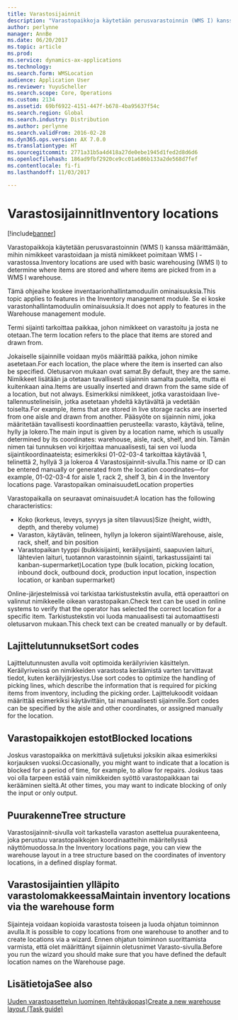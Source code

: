 ```yaml
---
title: Varastosijainnit
description: "Varastopaikkoja käytetään perusvarastoinnin (WMS I) kanssa määrittämään, mihin nimikkeet varastoidaan ja mistä nimikkeet poimitaan WMS I -varastossa."
author: perlynne
manager: AnnBe
ms.date: 06/20/2017
ms.topic: article
ms.prod: 
ms.service: dynamics-ax-applications
ms.technology: 
ms.search.form: WMSLocation
audience: Application User
ms.reviewer: YuyuScheller
ms.search.scope: Core, Operations
ms.custom: 2134
ms.assetid: 69bf6922-4151-447f-b678-4ba95637f54c
ms.search.region: Global
ms.search.industry: Distribution
ms.author: perlynne
ms.search.validFrom: 2016-02-28
ms.dyn365.ops.version: AX 7.0.0
ms.translationtype: HT
ms.sourcegitcommit: 2771a31b5a4d418a27de0ebe1945d1fed2d8d6d6
ms.openlocfilehash: 186ad9fbf2920ce9cc01a686b133a2de568d7fef
ms.contentlocale: fi-fi
ms.lasthandoff: 11/03/2017

---
```


# <a name="inventory-locations"></a><span data-ttu-id="6736d-103">Varastosijainnit</span><span class="sxs-lookup"><span data-stu-id="6736d-103">Inventory locations</span></span>

[!include[banner](../includes/banner.md)]


<span data-ttu-id="6736d-104">Varastopaikkoja käytetään perusvarastoinnin (WMS I) kanssa määrittämään, mihin nimikkeet varastoidaan ja mistä nimikkeet poimitaan WMS I -varastossa.</span><span class="sxs-lookup"><span data-stu-id="6736d-104">Inventory locations are used with basic warehousing (WMS I) to determine where items are stored and where items are picked from in a WMS I warehouse.</span></span>

<span data-ttu-id="6736d-105">Tämä ohjeaihe koskee inventaarionhallintamoduulin ominaisuuksia.</span><span class="sxs-lookup"><span data-stu-id="6736d-105">This topic applies to features in the Inventory management module.</span></span> <span data-ttu-id="6736d-106">Se ei koske varastonhallintamoduulin ominaisuuksia.</span><span class="sxs-lookup"><span data-stu-id="6736d-106">It does not apply to features in the Warehouse management module.</span></span>

<span data-ttu-id="6736d-107">Termi sijainti tarkoittaa paikkaa, johon nimikkeet on varastoitu ja josta ne otetaan.</span><span class="sxs-lookup"><span data-stu-id="6736d-107">The term location refers to the place that items are stored and drawn from.</span></span>

<span data-ttu-id="6736d-108">Jokaiselle sijainnille voidaan myös määrittää paikka, johon nimike asetetaan.</span><span class="sxs-lookup"><span data-stu-id="6736d-108">For each location, the place where the item is inserted can also be specified.</span></span> <span data-ttu-id="6736d-109">Oletusarvon mukaan ovat samat.</span><span class="sxs-lookup"><span data-stu-id="6736d-109">By default, they are the same.</span></span> <span data-ttu-id="6736d-110">Nimikkeet lisätään ja otetaan tavallisesti sijainnin samalta puolelta, mutta ei kuitenkaan aina.</span><span class="sxs-lookup"><span data-stu-id="6736d-110">Items are usually inserted and drawn from the same side of a location, but not always.</span></span> <span data-ttu-id="6736d-111">Esimerkiksi nimikkeet, jotka varastoidaan live-tallennustelineisiin, jotka asetetaan yhdeltä käytävältä ja vedetään toiselta.</span><span class="sxs-lookup"><span data-stu-id="6736d-111">For example, items that are stored in live storage racks are inserted from one aisle and drawn from another.</span></span> <span data-ttu-id="6736d-112">Pääsyöte on sijainnin nimi, joka määritetään tavallisesti koordinaattien perusteella: varasto, käytävä, teline, hylly ja lokero.</span><span class="sxs-lookup"><span data-stu-id="6736d-112">The main input is given by a location name, which is usually determined by its coordinates: warehouse, aisle, rack, shelf, and bin.</span></span> <span data-ttu-id="6736d-113">Tämän nimen tai tunnuksen voi kirjoittaa manuaalisesti, tai sen voi luoda sijaintikoordinaateista; esimerkiksi 01-02-03-4 tarkoittaa käytävää 1, telinettä 2, hyllyä 3 ja lokeroa 4 Varastosijainnit-sivulla.</span><span class="sxs-lookup"><span data-stu-id="6736d-113">This name or ID can be entered manually or generated from the location coordinates—for example, 01-02-03-4 for aisle 1, rack 2, shelf 3, bin 4 in the Inventory locations page.</span></span>
<span data-ttu-id="6736d-114">Varastopaikan ominaisuudet</span><span class="sxs-lookup"><span data-stu-id="6736d-114">Location properties</span></span>

<span data-ttu-id="6736d-115">Varastopaikalla on seuraavat ominaisuudet:</span><span class="sxs-lookup"><span data-stu-id="6736d-115">A location has the following characteristics:</span></span>
-   <span data-ttu-id="6736d-116">Koko (korkeus, leveys, syvyys ja siten tilavuus)</span><span class="sxs-lookup"><span data-stu-id="6736d-116">Size (height, width, depth, and thereby volume)</span></span>
-   <span data-ttu-id="6736d-117">Varaston, käytävän, telineen, hyllyn ja lokeron sijainti</span><span class="sxs-lookup"><span data-stu-id="6736d-117">Warehouse, aisle, rack, shelf, and bin position</span></span>
-   <span data-ttu-id="6736d-118">Varastopaikan tyyppi (bulkkisijainti, keräilysijainti, saapuvien laituri, lähtevien laituri, tuotannon varastoinnin sijainti, tarkastussijainti tai kanban-supermarket)</span><span class="sxs-lookup"><span data-stu-id="6736d-118">Location type (bulk location, picking location, inbound dock, outbound dock, production input location, inspection location, or kanban supermarket)</span></span>

<span data-ttu-id="6736d-119">Online-järjestelmissä voi tarkistaa tarkistustekstin avulla, että operaattori on valinnut nimikkeelle oikean varastopaikan.</span><span class="sxs-lookup"><span data-stu-id="6736d-119">Check text can be used in online systems to verify that the operator has selected the correct location for a specific item.</span></span> <span data-ttu-id="6736d-120">Tarkistustekstin voi luoda manuaalisesti tai automaattisesti oletusarvon mukaan.</span><span class="sxs-lookup"><span data-stu-id="6736d-120">This check text can be created manually or by default.</span></span>

## <a name="sort-codes"></a><span data-ttu-id="6736d-121">Lajittelutunnukset</span><span class="sxs-lookup"><span data-stu-id="6736d-121">Sort codes</span></span>
<span data-ttu-id="6736d-122">Lajittelutunnusten avulla voit optimoida keräilyrivien käsittelyn. Keräilyriveissä on nimikkeiden varastosta keräämistä varten tarvittavat tiedot, kuten keräilyjärjestys.</span><span class="sxs-lookup"><span data-stu-id="6736d-122">Use sort codes to optimize the handling of picking lines, which describe the information that is required for picking items from inventory, including the picking order.</span></span> <span data-ttu-id="6736d-123">Lajittelukoodit voidaan määrittää esimerkiksi käytävittäin, tai manuaalisesti sijainnille.</span><span class="sxs-lookup"><span data-stu-id="6736d-123">Sort codes can be specified by the aisle and other coordinates, or assigned manually for the location.</span></span>

## <a name="blocked-locations"></a><span data-ttu-id="6736d-124">Varastopaikkojen estot</span><span class="sxs-lookup"><span data-stu-id="6736d-124">Blocked locations</span></span>
<span data-ttu-id="6736d-125">Joskus varastopaikka on merkittävä suljetuksi joksikin aikaa esimerkiksi korjauksen vuoksi.</span><span class="sxs-lookup"><span data-stu-id="6736d-125">Occasionally, you might want to indicate that a location is blocked for a period of time, for example, to allow for repairs.</span></span> <span data-ttu-id="6736d-126">Joskus taas voi olla tarpeen estää vain nimikkeiden syöttö varastopaikkaan tai kerääminen sieltä.</span><span class="sxs-lookup"><span data-stu-id="6736d-126">At other times, you may want to indicate blocking of only the input or only output.</span></span>

## <a name="tree-structure"></a><span data-ttu-id="6736d-127">Puurakenne</span><span class="sxs-lookup"><span data-stu-id="6736d-127">Tree structure</span></span>

<span data-ttu-id="6736d-128">Varastosijainnit-sivulla voit tarkastella varaston asettelua puurakenteena, joka perustuu varastopaikkojen koordinaatteihin määritellyssä näyttömuodossa.</span><span class="sxs-lookup"><span data-stu-id="6736d-128">In the Inventory locations page, you can view the warehouse layout in a tree structure based on the coordinates of inventory locations, in a defined display format.</span></span>

## <a name="maintain-inventory-locations-via-the-warehouse-form"></a><span data-ttu-id="6736d-129">Varastosijaintien ylläpito varastolomakkeessa</span><span class="sxs-lookup"><span data-stu-id="6736d-129">Maintain inventory locations via the warehouse form</span></span>

<span data-ttu-id="6736d-130">Sijainteja voidaan kopioida varastosta toiseen ja luoda ohjatun toiminnon avulla.</span><span class="sxs-lookup"><span data-stu-id="6736d-130">It is possible to copy locations from one warehouse to another and to create locations via a wizard.</span></span> <span data-ttu-id="6736d-131">Ennen ohjatun toiminnon suorittamista varmista, että olet määrittänyt sijainnin oletusnimet Varasto-sivulla.</span><span class="sxs-lookup"><span data-stu-id="6736d-131">Before you run the wizard you should make sure that you have defined the default location names on the Warehouse page.</span></span>



<a name="see-also"></a><span data-ttu-id="6736d-132">Lisätietoja</span><span class="sxs-lookup"><span data-stu-id="6736d-132">See also</span></span>
--------

[<span data-ttu-id="6736d-133">Uuden varastoasettelun luominen (tehtäväopas)</span><span class="sxs-lookup"><span data-stu-id="6736d-133">Create a new warehouse layout (Task guide)</span></span>](tasks/create-new-warehouse-layout.md)

